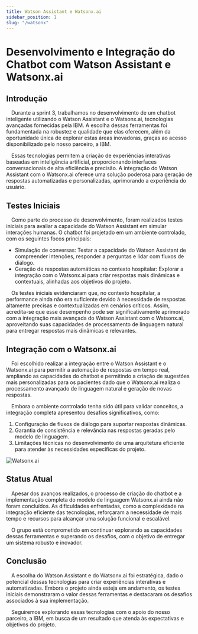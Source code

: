 ```yaml
---
title: Watson Assistant e Watsonx.ai
sidebar_position: 1
slug: "/watsonx"
---
```

# Desenvolvimento e Integração do Chatbot com Watson Assistant e Watsonx.ai

## Introdução
&emsp;Durante a sprint 3, trabalhamos no desenvolvimento de um chatbot inteligente utilizando o Watson Assistant e o Watsonx.ai, tecnologias avançadas fornecidas pela IBM. A escolha dessas ferramentas foi fundamentada na robustez e qualidade que elas oferecem, além da oportunidade única de explorar estas áreas inovadoras, graças ao acesso disponibilizado pelo nosso parceiro, a IBM.

&emsp;Essas tecnologias permitem a criação de experiências interativas baseadas em inteligência artificial, proporcionando interfaces conversacionais de alta eficiência e precisão. A integração do Watson Assistant com o Watsonx.ai oferece uma solução poderosa para geração de respostas automatizadas e personalizadas, aprimorando a experiência do usuário.

## Testes Iniciais

&emsp;Como parte do processo de desenvolvimento, foram realizados testes iniciais para avaliar a capacidade do Watson Assistant em simular interações humanas. O chatbot foi projetado em um ambiente controlado, com os seguintes focos principais:
- Simulação de conversas: Testar a capacidade do Watson Assistant de compreender intenções, responder a perguntas e lidar com fluxos de diálogo.
- Geração de respostas automáticas no contexto hospitalar: Explorar a integração com o Watsonx.ai para criar respostas mais dinâmicas e contextuais, alinhadas aos objetivos do projeto.

&emsp;Os testes iniciais evidenciaram que, no contexto hospitalar, a performance ainda não era suficiente devido à necessidade de respostas altamente precisas e contextualizadas em cenários críticos. Assim, acredita-se que esse desempenho pode ser significativamente aprimorado com a integração mais avançada do Watson Assistant com o Watsonx.ai, aproveitando suas capacidades de processamento de linguagem natural para entregar respostas mais dinâmicas e relevantes.

## Integração com o Watsonx.ai

&emsp;Foi escolhido realizar a integração entre o Watson Assistant e o Watsonx.ai para permitir a automação de respostas em tempo real, ampliando as capacidades do chatbot e permitindo a criação de sugestóes mais personalizadas para os pacientes dado que o Watsonx.ai realiza o processamento avançado de linguagem natural e geração de novas respostas.

&emsp;Embora o ambiente controlado tenha sido útil para validar conceitos, a integração completa apresentou desafios significativos, como:
1. Configuração de fluxos de diálogo para suportar respostas dinâmicas.
2. Garantia de consistência e relevância nas respostas geradas pelo modelo de linguagem.
3. Limitações técnicas no desenvolvimento de uma arquitetura eficiente para atender às necessidades específicas do projeto.

![Watsonx.ai](/img/sprint-3/watsonx-ai.png)

## Status Atual

&emsp;Apesar dos avanços realizados, o processo de criação do chatbot e a implementação completa do modelo de linguagem Watsonx.ai ainda não foram concluídos. As dificuldades enfrentadas, como a complexidade na integração eficiente das tecnologias, reforçaram a necessidade de mais tempo e recursos para alcançar uma solução funcional e escalável.

&emsp;O grupo está comprometido em continuar explorando as capacidades dessas ferramentas e superando os desafios, com o objetivo de entregar um sistema robusto e inovador.

## Conclusão

&emsp;A escolha do Watson Assistant e do Watsonx.ai foi estratégica, dado o potencial dessas tecnologias para criar experiências interativas e automatizadas. Embora o projeto ainda esteja em andamento, os testes iniciais demonstraram o valor dessas ferramentas e destacaram os desafios associados à sua implementação.

&emsp;Seguiremos explorando essas tecnologias com o apoio do nosso parceiro, a IBM, em busca de um resultado que atenda às expectativas e objetivos do projeto.